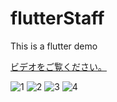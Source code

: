 # flutterStaff
This is a flutter demo

[ビデオをご覧ください。](https://github.com/PomTTcat/flutterStaff/raw/main/show/record.webm)

![1]([https://example.com/image.png](https://github.com/PomTTcat/flutterStaff/blob/main/show/1.png))
![2]([https://example.com/image.png](https://github.com/PomTTcat/flutterStaff/blob/main/show/2.png))
![3]([https://example.com/image.png](https://github.com/PomTTcat/flutterStaff/blob/main/show/3.png))
![4]([https://example.com/image.png](https://github.com/PomTTcat/flutterStaff/blob/main/show/4.png))
